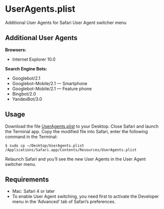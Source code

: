 UserAgents.plist
================

Additional User Agents for Safari User Agent switcher menu

## Additional User Agents
**Browsers:**
* Internet Explorer 10.0

**Search Engine Bots:**
* Googlebot/2.1
* Googlebot-Mobile/2.1 &mdash; Smartphone
* Googlebot-Mobile/2.1 &mdash; Feature phone
* Bingbot/2.0
* YandexBot/3.0

## Usage
Download the file [UserAgents.plist](https://raw.github.com/sanderheilbron/UserAgents.plist/master/UserAgents.plist) to your Desktop.
Close Safari and launch the Terminal app. Copy the modified file into Safari, enter the following command in the Terminal:

    $ sudo cp ~/Desktop/UserAgents.plist /Applications/Safari.app/Contents/Resources/UserAgents.plist

Relaunch Safari and you’ll see the new User Agents in the User Agent switcher menu.

## Requirements
* Mac: Safari 4 or later
* To enable User Agent switching, you need first to activate the Developer menu in the ‘Advanced’ tab of Safari’s preferences.
